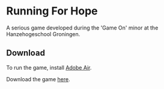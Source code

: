 # Running For Hope

A serious game developed during the 'Game On' minor at the Hanzehogeschool Groningen.

## Download

To run the game, install [Adobe Air](https://get.adobe.com/air/).

Download the game [here](https://github.com/arjanfrans/running-for-hope/releases/download/1.0/RunningForHope.air).

